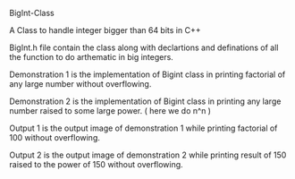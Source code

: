 BigInt-Class

A Class to handle integer bigger than 64 bits in C++

BigInt.h file contain the class along with declartions and definations of all the function to do arthematic in big integers.

Demonstration 1 is the implementation of Bigint class in printing factorial of any large number without overflowing.

Demonstration 2 is the implementation of Bigint class in printing any large number raised to some large power. ( here we do n^n )

Output 1 is the output image of demonstration 1 while printing factorial of 100 without overflowing.

Output 2 is the output image of demonstration 2 while printing result of 150 raised to the power of 150 without overflowing.

